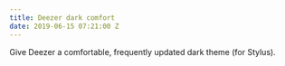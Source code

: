 ```yaml
---
title: Deezer dark comfort
date: 2019-06-15 07:21:00 Z
---
```


Give Deezer a comfortable, frequently updated dark theme (for Stylus).